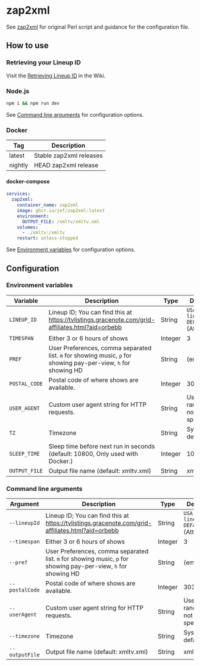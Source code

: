 # zap2xml

See [zap2xml](https://web.archive.org/web/20200426004001/zap2xml.awardspace.info/) for original Perl script and guidance
for the configuration file.

## How to use

### Retrieving your Lineup ID

Visit the [Retrieving Lineup ID](https://github.com/jef/zap2xml/wiki/Retrieving-Lineup-ID) in the Wiki.

### Node.js

```bash
npm i && npm run dev
```

See [Command line arguments](#command-line-arguments) for configuration options.

### Docker

| Tag     | Description             |
| ------- | ----------------------- |
| latest  | Stable zap2xml releases |
| nightly | HEAD zap2xml release    |

#### docker-compose

```yaml
services:
  zap2xml:
    container_name: zap2xml
    image: ghcr.io/jef/zap2xml:latest
    environment:
      OUTPUT_FILE: /xmltv/xmltv.xml
    volumes:
      - ./xmltv:/xmltv
    restart: unless-stopped
```

See [Environment variables](#environment-variables) for configuration options.

## Configuration

### Environment variables

| Variable      | Description                                                                                                     | Type    | Default                          |
| ------------- | --------------------------------------------------------------------------------------------------------------- | ------- | -------------------------------- |
| `LINEUP_ID`   | Lineup ID; You can find this at https://tvlistings.gracenote.com/grid-affiliates.html?aid=orbebb                | String  | `USA-lineupId-DEFAULT` (Attenna) |
| `TIMESPAN`    | Either 3 or 6 hours of shows                                                                                    | Integer | 3                                |
| `PREF`        | User Preferences, comma separated list. `m` for showing music, `p` for showing pay-per-view, `h` for showing HD | String  | (empty)                          |
| `POSTAL_CODE` | Postal code of where shows are available.                                                                       | Integer | 30309                            |
| `USER_AGENT`  | Custom user agent string for HTTP requests.                                                                     | String  | Uses random if not specified     |
| `TZ`          | Timezone                                                                                                        | String  | System default                   |
| `SLEEP_TIME`  | Sleep time before next run in seconds (default: 10800, Only used with Docker.)                                  | Integer | 10800                            |
| `OUTPUT_FILE` | Output file name (default: xmltv.xml)                                                                           | String  | xmltv.xml                        |

### Command line arguments

| Argument       | Description                                                                                                     | Type    | Default                          |
| -------------- | --------------------------------------------------------------------------------------------------------------- | ------- | -------------------------------- |
| `--lineupId`   | Lineup ID; You can find this at https://tvlistings.gracenote.com/grid-affiliates.html?aid=orbebb                | String  | `USA-lineupId-DEFAULT` (Attenna) |
| `--timespan`   | Either 3 or 6 hours of shows                                                                                    | Integer | 3                                |
| `--pref`       | User Preferences, comma separated list. `m` for showing music, `p` for showing pay-per-view, `h` for showing HD | String  | (empty)                          |
| `--postalCode` | Postal code of where shows are available.                                                                       | Integer | 30309                            |
| `--userAgent`  | Custom user agent string for HTTP requests.                                                                     | String  | Uses random if not specified     |
| `--timezone`   | Timezone                                                                                                        | String  | System default                   |
| `--outputFile` | Output file name (default: xmltv.xml)                                                                           | String  | xmltv.xml                        |
